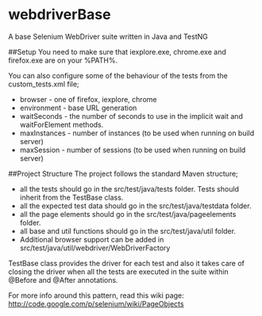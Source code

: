 # webdriverBase
A base Selenium WebDriver suite written in Java and TestNG

##Setup
You need to make sure that iexplore.exe, chrome.exe and firefox.exe are on your %PATH%.

You can also configure some of the behaviour of the tests from the custom_tests.xml file;
- browser - one of firefox, iexplore, chrome
- environment - base URL generation
- waitSeconds - the number of seconds to use in the implicit wait and waitForElement methods.
- maxInstances - number of instances (to be used when running on build server)
- maxSession - number of sessions (to be used when running on build server)

##Project Structure
The project follows the standard Maven structure;
- all the tests should go in the src/test/java/tests folder. Tests should inherit from the TestBase class.
- all the expected test data should go in the src/test/java/testdata folder.
- all the page elements should go in the src/test/java/pageelements folder.
- all base and util functions should go in the src/test/java/util folder.
- Additional browser support can be added in src/test/java/util/webdriver/WebDriverFactory

TestBase class provides the driver for each test and also it takes care of closing the driver when all the tests are executed in the suite within @Before and @After annotations.

For more info around this pattern, read this wiki page: http://code.google.com/p/selenium/wiki/PageObjects


